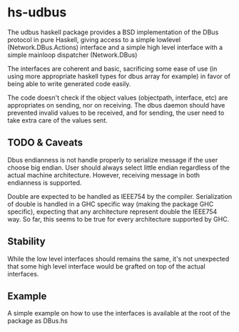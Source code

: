 hs-udbus
========

The udbus haskell package provides a BSD implementation of the DBus protocol in
pure Haskell, giving access to a simple lowlevel (Network.DBus.Actions) interface
and a simple high level interface with a simple mainloop dispatcher (Network.DBus)

The interfaces are coherent and basic, sacrificing some ease of use (in using
more appropriate haskell types for dbus array for example) in favor of being
able to write generated code easily.

The code doesn't check if the object values (objectpath, interface, etc)
are appropriates on sending, nor on receiving. The dbus daemon should have
prevented invalid values to be received, and for sending, the user need to take
extra care of the values sent.

TODO & Caveats
--------------

Dbus endianness is not handle properly to serialize message if the user choose
big endian. User should always select little endian regardless of the actual
machine architecture. However, receiving message in both endianness is supported.

Double are expected to be handled as IEEE754 by the compiler. Serialization of double
is handled in a GHC specific way (making the package GHC specific), expecting
that any architecture represent double the IEEE754 way. So far, this seems to be
true for every architecture supported by GHC.

Stability
---------

While the low level interfaces should remains the same, it's not unexpected that
some high level interface would be grafted on top of the actual interfaces.

Example
-------

A simple example on how to use the interfaces is available at the root of the
package as DBus.hs
